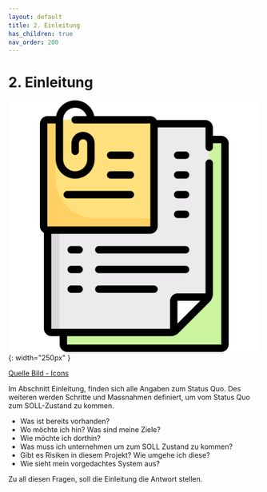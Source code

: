 ```yaml
---
layout: default
title: 2. Einleitung
has_children: true
nav_order: 200
---
```


# 2. Einleitung

![Project Files](../ressources/icons/documentation.png){: width="250px" }

[Quelle Bild - Icons](./600-quellen.html#64-icons)

Im Abschnitt Einleitung, finden sich alle Angaben zum Status Quo.
Des weiteren werden Schritte und Massnahmen definiert, um vom Status Quo zum SOLL-Zustand zu kommen.

* Was ist bereits vorhanden?
* Wo möchte ich hin? Was sind meine Ziele?
* Wie möchte ich dorthin?
* Was muss ich unternehmen um zum SOLL Zustand zu kommen?
* Gibt es Risiken in diesem Projekt? Wie umgehe ich diese?
* Wie sieht mein vorgedachtes System aus?

Zu all diesen Fragen, soll die Einleitung die Antwort stellen.
